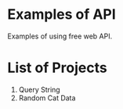 # Examples of API

Examples of using free web API.

# List of Projects

1. Query String
2. Random Cat Data
